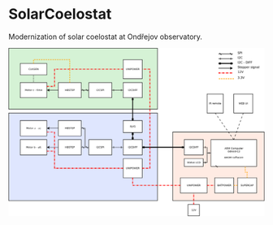 # SolarCoelostat
Modernization of solar coelostat at Ondřejov observatory.

![structure](doc/structure.png)
